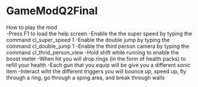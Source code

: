 # GameModQ2Final
How to play the mod  
-Press F1 to load the help screen
-Enable the the super speed by typing the command cl_super_speed 1
-Enable the double jump by typing the command cl_double_jump 1
-Enable the third person camera by typing the command cl_thrid_person_view
-Hold shift while running to enable the boost meter
-When hit you will drop rings (in the form of health packs) to refill your health
-Each gun that you equip will be give you a different sonic item 
-Interact wiht the different triggers you will bounce up, speed up, fly through a ring, go through a sping area, and break through walls
